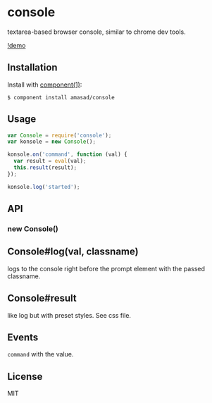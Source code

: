 
# console

  textarea-based browser console, similar to chrome dev tools.

  [!demo](https://i.cloudup.com/SN8xtTF0Eh.png)

## Installation

  Install with [component(1)](http://component.io):

    $ component install amasad/console

## Usage

```js
var Console = require('console');
var konsole = new Console();

konsole.on('command', function (val) {
  var result = eval(val);
  this.result(result);
});

konsole.log('started');
```

## API

### new Console()

## Console#log(val, classname)

logs to the console right before the prompt element with the passed classname.

## Console#result

like log but with preset styles. See css file.

## Events

  `command` with the value.

## License

  MIT
